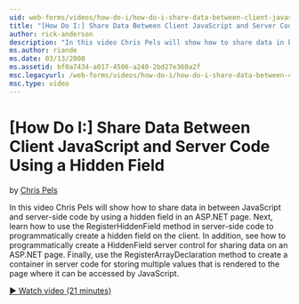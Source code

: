 ```yaml
---
uid: web-forms/videos/how-do-i/how-do-i-share-data-between-client-javascript-and-server-code-using-a-hidden-field
title: "[How Do I:] Share Data Between Client JavaScript and Server Code Using a Hidden Field | Microsoft Docs"
author: rick-anderson
description: "In this video Chris Pels will show how to share data in between JavaScript and server-side code by using a hidden field in an ASP.NET page. Next, learn how t..."
ms.author: riande
ms.date: 03/13/2008
ms.assetid: bf0a7434-a017-4506-a240-2bd27e360a2f
msc.legacyurl: /web-forms/videos/how-do-i/how-do-i-share-data-between-client-javascript-and-server-code-using-a-hidden-field
msc.type: video
---
```

[How Do I:] Share Data Between Client JavaScript and Server Code Using a Hidden Field
====================
by [Chris Pels](https://twitter.com/chrispels)

In this video Chris Pels will show how to share data in between JavaScript and server-side code by using a hidden field in an ASP.NET page. Next, learn how to use the RegisterHiddenField method in server-side code to programmatically create a hidden field on the client. In addition, see how to programmatically create a HiddenField server control for sharing data on an ASP.NET page. Finally, use the RegisterArrayDeclaration method to create a container in server code for storing multiple values that is rendered to the page where it can be accessed by JavaScript.

[&#9654; Watch video (21 minutes)](https://channel9.msdn.com/Blogs/ASP-NET-Site-Videos/how-do-i-share-data-between-client-javascript-and-server-code-using-a-hidden-field)
